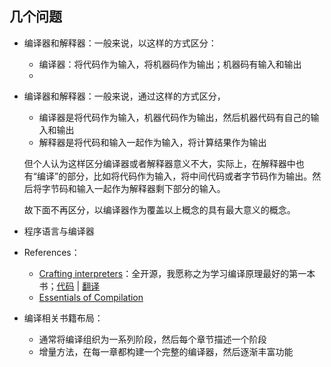 
## 几个问题

+ 编译器和解释器：一般来说，以这样的方式区分：
	+ 编译器：将代码作为输入，将机器码作为输出；机器码有输入和输出
	+ 



+ 编译器和解释器：一般来说，通过这样的方式区分，
	+ 编译器是将代码作为输入，机器代码作为输出，然后机器代码有自己的输入和输出
	+ 解释器是将代码和输入一起作为输入，将计算结果作为输出

	但个人认为这样区分编译器或者解释器意义不大，实际上，在解释器中也有“编译”的部分，比如将代码作为输入，将中间代码或者字节码作为输出。然后将字节码和输入一起作为解释器剩下部分的输入。

	故下面不再区分，以编译器作为覆盖以上概念的具有最大意义的概念。

+ 程序语言与编译器




+ References：
	+ [Crafting interpreters](http://www.craftinginterpreters.com/)：全开源，我愿称之为学习编译原理最好的第一本书；[代码](https://github.com/munificent/craftinginterpreters) | [翻译](https://readonly.link/books/https://raw.githubusercontent.com/GuoYaxiang/craftinginterpreters_zh/main/book.json)
	+ [Essentials of Compilation](https://github.com/IUCompilerCourse)

 

+ 编译相关书籍布局：
	+ 通常将编译组织为一系列阶段，然后每个章节描述一个阶段
	+ 增量方法，在每一章都构建一个完整的编译器，然后逐渐丰富功能